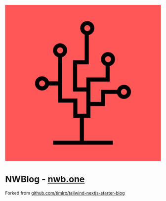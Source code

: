 ![tailwind-nextjs-banner](/public/static/images/twitter-card.png)

# NWBlog - [nwb.one](https://nwb.one)

Forked from [github.com/timlrx/tailwind-nextjs-starter-blog](https://github.com/timlrx/tailwind-nextjs-starter-blog)
